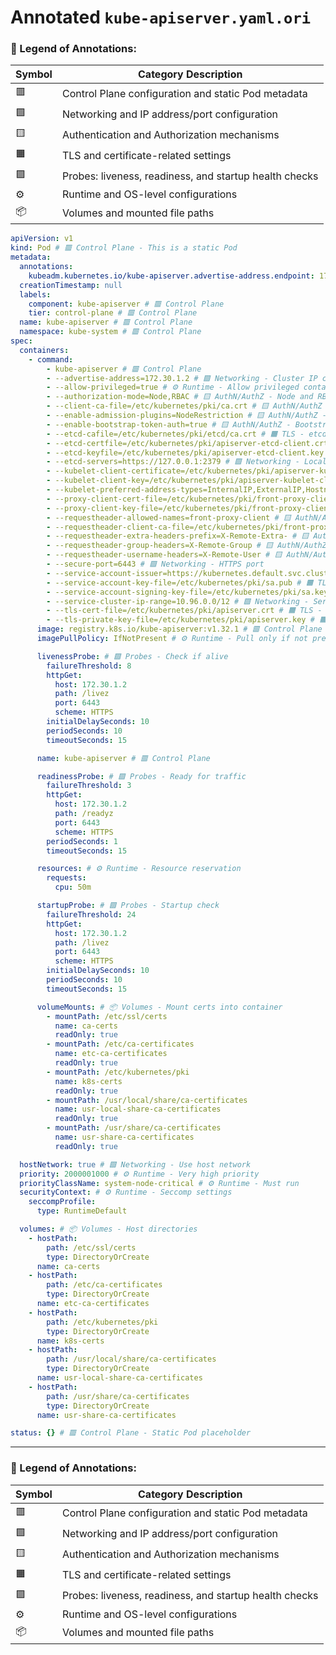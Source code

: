 # Annotated `kube-apiserver.yaml.ori`

### 🔎 Legend of Annotations:

| Symbol | Category Description                                   |
| ------ | ------------------------------------------------------ |
| 🟥     | Control Plane configuration and static Pod metadata    |
| 🟩     | Networking and IP address/port configuration           |
| 🟨     | Authentication and Authorization mechanisms            |
| 🟧     | TLS and certificate-related settings                   |
| 🟪     | Probes: liveness, readiness, and startup health checks |
| ⚙️     | Runtime and OS-level configurations                    |
| 📦     | Volumes and mounted file paths                         |

```yaml
apiVersion: v1
kind: Pod # 🟥 Control Plane - This is a static Pod
metadata:
  annotations:
    kubeadm.kubernetes.io/kube-apiserver.advertise-address.endpoint: 172.30.1.2:6443 # 🟩 Networking - Advertise address
  creationTimestamp: null
  labels:
    component: kube-apiserver # 🟥 Control Plane
    tier: control-plane # 🟥 Control Plane
  name: kube-apiserver # 🟥 Control Plane
  namespace: kube-system # 🟥 Control Plane
spec:
  containers:
    - command:
        - kube-apiserver # 🟥 Control Plane
        - --advertise-address=172.30.1.2 # 🟩 Networking - Cluster IP communication
        - --allow-privileged=true # ⚙️ Runtime - Allow privileged containers
        - --authorization-mode=Node,RBAC # 🟨 AuthN/AuthZ - Node and RBAC authorization
        - --client-ca-file=/etc/kubernetes/pki/ca.crt # 🟨 AuthN/AuthZ - Client cert auth
        - --enable-admission-plugins=NodeRestriction # 🟨 AuthN/AuthZ - Restricts node capabilities
        - --enable-bootstrap-token-auth=true # 🟨 AuthN/AuthZ - Bootstrap tokens for node join
        - --etcd-cafile=/etc/kubernetes/pki/etcd/ca.crt # 🟧 TLS - etcd CA cert
        - --etcd-certfile=/etc/kubernetes/pki/apiserver-etcd-client.crt # 🟧 TLS - etcd client cert
        - --etcd-keyfile=/etc/kubernetes/pki/apiserver-etcd-client.key # 🟧 TLS - etcd client key
        - --etcd-servers=https://127.0.0.1:2379 # 🟩 Networking - Local etcd endpoint
        - --kubelet-client-certificate=/etc/kubernetes/pki/apiserver-kubelet-client.crt # 🟧 TLS - kubelet client cert
        - --kubelet-client-key=/etc/kubernetes/pki/apiserver-kubelet-client.key # 🟧 TLS - kubelet client key
        - --kubelet-preferred-address-types=InternalIP,ExternalIP,Hostname # 🟩 Networking
        - --proxy-client-cert-file=/etc/kubernetes/pki/front-proxy-client.crt # 🟧 TLS - Aggregator proxy cert
        - --proxy-client-key-file=/etc/kubernetes/pki/front-proxy-client.key # 🟧 TLS - Aggregator proxy key
        - --requestheader-allowed-names=front-proxy-client # 🟨 AuthN/AuthZ - Front proxy access
        - --requestheader-client-ca-file=/etc/kubernetes/pki/front-proxy-ca.crt # 🟧 TLS - CA for proxy
        - --requestheader-extra-headers-prefix=X-Remote-Extra- # 🟨 AuthN/AuthZ
        - --requestheader-group-headers=X-Remote-Group # 🟨 AuthN/AuthZ
        - --requestheader-username-headers=X-Remote-User # 🟨 AuthN/AuthZ
        - --secure-port=6443 # 🟩 Networking - HTTPS port
        - --service-account-issuer=https://kubernetes.default.svc.cluster.local # 🟨 AuthN/AuthZ - Token issuer
        - --service-account-key-file=/etc/kubernetes/pki/sa.pub # 🟧 TLS - Service account public key
        - --service-account-signing-key-file=/etc/kubernetes/pki/sa.key # 🟧 TLS - Signing key
        - --service-cluster-ip-range=10.96.0.0/12 # 🟩 Networking - Service IP range
        - --tls-cert-file=/etc/kubernetes/pki/apiserver.crt # 🟧 TLS - HTTPS cert
        - --tls-private-key-file=/etc/kubernetes/pki/apiserver.key # 🟧 TLS - HTTPS key
      image: registry.k8s.io/kube-apiserver:v1.32.1 # 🟥 Control Plane - API server image
      imagePullPolicy: IfNotPresent # ⚙️ Runtime - Pull only if not present

      livenessProbe: # 🟪 Probes - Check if alive
        failureThreshold: 8
        httpGet:
          host: 172.30.1.2
          path: /livez
          port: 6443
          scheme: HTTPS
        initialDelaySeconds: 10
        periodSeconds: 10
        timeoutSeconds: 15

      name: kube-apiserver # 🟥 Control Plane

      readinessProbe: # 🟪 Probes - Ready for traffic
        failureThreshold: 3
        httpGet:
          host: 172.30.1.2
          path: /readyz
          port: 6443
          scheme: HTTPS
        periodSeconds: 1
        timeoutSeconds: 15

      resources: # ⚙️ Runtime - Resource reservation
        requests:
          cpu: 50m

      startupProbe: # 🟪 Probes - Startup check
        failureThreshold: 24
        httpGet:
          host: 172.30.1.2
          path: /livez
          port: 6443
          scheme: HTTPS
        initialDelaySeconds: 10
        periodSeconds: 10
        timeoutSeconds: 15

      volumeMounts: # 📦 Volumes - Mount certs into container
        - mountPath: /etc/ssl/certs
          name: ca-certs
          readOnly: true
        - mountPath: /etc/ca-certificates
          name: etc-ca-certificates
          readOnly: true
        - mountPath: /etc/kubernetes/pki
          name: k8s-certs
          readOnly: true
        - mountPath: /usr/local/share/ca-certificates
          name: usr-local-share-ca-certificates
          readOnly: true
        - mountPath: /usr/share/ca-certificates
          name: usr-share-ca-certificates
          readOnly: true

  hostNetwork: true # 🟩 Networking - Use host network
  priority: 2000001000 # ⚙️ Runtime - Very high priority
  priorityClassName: system-node-critical # ⚙️ Runtime - Must run
  securityContext: # ⚙️ Runtime - Seccomp settings
    seccompProfile:
      type: RuntimeDefault

  volumes: # 📦 Volumes - Host directories
    - hostPath:
        path: /etc/ssl/certs
        type: DirectoryOrCreate
      name: ca-certs
    - hostPath:
        path: /etc/ca-certificates
        type: DirectoryOrCreate
      name: etc-ca-certificates
    - hostPath:
        path: /etc/kubernetes/pki
        type: DirectoryOrCreate
      name: k8s-certs
    - hostPath:
        path: /usr/local/share/ca-certificates
        type: DirectoryOrCreate
      name: usr-local-share-ca-certificates
    - hostPath:
        path: /usr/share/ca-certificates
        type: DirectoryOrCreate
      name: usr-share-ca-certificates

status: {} # 🟥 Control Plane - Static Pod placeholder
```

---

### 🔎 Legend of Annotations:

| Symbol | Category Description                                   |
| ------ | ------------------------------------------------------ |
| 🟥     | Control Plane configuration and static Pod metadata    |
| 🟩     | Networking and IP address/port configuration           |
| 🟨     | Authentication and Authorization mechanisms            |
| 🟧     | TLS and certificate-related settings                   |
| 🟪     | Probes: liveness, readiness, and startup health checks |
| ⚙️     | Runtime and OS-level configurations                    |
| 📦     | Volumes and mounted file paths                         |
